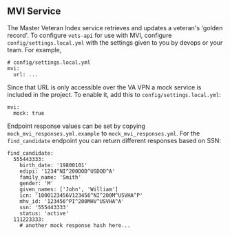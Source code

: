 ## MVI Service

The Master Veteran Index service retrieves and updates a veteran's 'golden record'.
To configure `vets-api` for use with MVI, configure `config/settings.local.yml`
with the settings given to you by devops or your team. For example,

```
# config/settings.local.yml
mvi:
  url: ...
```

Since that URL is only accessible over the VA VPN a mock service is included in the project.
To enable it, add this to `config/settings.local.yml`:

```
mvi:
  mock: true
```

Endpoint response values can be set by copying `mock_mvi_responses.yml.example`
to `mock_mvi_responses.yml`. For the `find_candidate` endpoint you can return
different responses based on SSN:

```
find_candidate:
  555443333:
    birth_date: '19800101'
    edipi: '1234^NI^200DOD^USDOD^A'
    family_name: 'Smith'
    gender: 'M'
    given_names: ['John', 'William']
    icn: '1000123456V123456^NI^200M^USVHA^P'
    mhv_id: '123456^PI^200MHV^USVHA^A'
    ssn: '555443333'
    status: 'active'
  111223333:
    # another mock response hash here...
```
